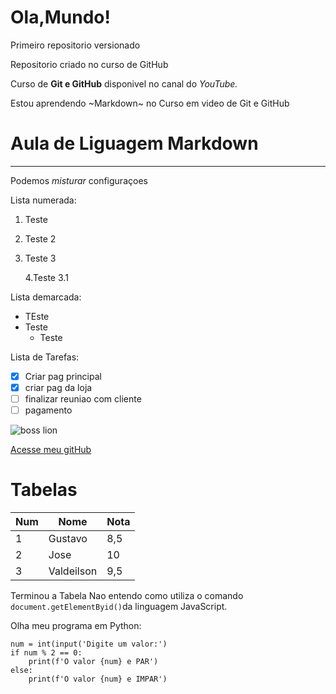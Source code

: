 # Ola,Mundo!
 Primeiro repositorio versionado
 
Repositorio criado no curso de GitHub

Curso de **Git e GitHub** disponivel no canal do *YouTube.*

Estou aprendendo ~Markdown~ no Curso em video de Git e GitHub

# Aula de Liguagem Markdown
---

Podemos _*misturar*_ configuraçoes

Lista numerada:

1. Teste
2. Teste 2
   
4. Teste 3
   
   4.Teste 3.1
   
Lista demarcada:

* TEste
* Teste
   - Teste

Lista de Tarefas: 
- [x] Criar pag principal
- [x] criar pag da loja
- [ ] finalizar reuniao com cliente
- [ ] pagamento

![boss lion](https://github.com/user-attachments/assets/85c0461c-8aac-4bad-b984-527ce3771f99)

[Acesse meu gitHub](https://valdeilsonson.github.io)

# Tabelas

Num | Nome | Nota
---|---|---
1 | Gustavo | 8,5
2 | Jose | 10
3 | Valdeilson | 9,5

Terminou a Tabela
Nao entendo como utiliza o comando `document.getElementByid()`da linguagem JavaScript.

Olha meu programa em Python:
```
num = int(input('Digite um valor:')
if num % 2 == 0:
    print(f'O valor {num} e PAR')
else:
    print(f'O valor {num} e IMPAR')
```


